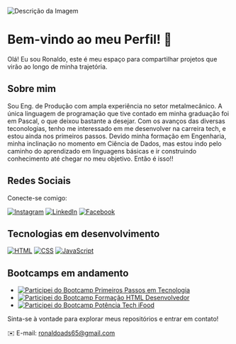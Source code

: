 ![Descrição da Imagem](https://img.freepik.com/vetores-premium/fundo-de-malha-de-linhas-de-particulas-de-tecnologia-abstrata-modelo-de-web-de-fundo-de-banner-de-design-grafico-abstrato-de-vetor_181182-33379.jpg?w=900)

# Bem-vindo ao meu Perfil! 👋

Olá! Eu sou Ronaldo, este é meu espaço para compartilhar projetos que virão ao longo de minha trajetória.

## Sobre mim

Sou Eng. de Produção com ampla experiência no setor metalmecânico. A única linguagem de programação que tive contado em minha graduação foi em Pascal, o que deixou
bastante a desejar. Com os avanços das diversas teconologias, tenho me interessado em me desenvolver na carreira tech, e estou ainda nos primeiros passos. Devido minha formação
em Engenharia, minha inclinação no momento em Ciência de Dados, mas estou indo pelo caminho do aprendizado em linguagens básicas e ir construindo conhecimento até chegar no meu 
objetivo. Então é isso!!

## Redes Sociais

Conecte-se comigo:

[![Instagram](https://img.shields.io/badge/Instagram-Follow-blue?style=for-the-badge&logo=instagram)](https://www.instagram.com/seu_usuario_instagram/)
[![LinkedIn](https://img.shields.io/badge/LinkedIn-Connect-blue?style=for-the-badge&logo=linkedin)](https://www.linkedin.com/in/seu_perfil_linkedin/)
[![Facebook](https://img.shields.io/badge/Facebook-Like-blue?style=for-the-badge&logo=facebook)](https://www.facebook.com/seu_perfil_facebook/)

## Tecnologias em desenvolvimento

[![HTML](https://img.shields.io/badge/HTML-Code-orange?style=for-the-badge&logo=html5)](link_para_html)
[![CSS](https://img.shields.io/badge/CSS-Code-blue?style=for-the-badge&logo=css3)](link_para_css)
[![JavaScript](https://img.shields.io/badge/JavaScript-Code-yellow?style=for-the-badge&logo=javascript)](link_para_js)

## Bootcamps em andamento
- [![Participei do Bootcamp Primeiros Passos em Tecnologia](https://img.shields.io/badge/Bootcamp%20Primeiros%20Passos%20em%20Tecnologia-Concluindo-9cf?style=for-the-badge)](link_para_o_bootcamp_primeiros_passos)
- [![Participei do Bootcamp Formação HTML Desenvolvedor](https://img.shields.io/badge/Bootcamp%20Formação%20HTML%20Desenvolvedor-Concluindo-9cf?style=for-the-badge)](link_para_o_bootcamp_primeiros_passos)
- [![Participei do Bootcamp Potência Tech iFood](https://img.shields.io/badge/Bootcamp%20Potência%20Tech%20iFood-Concluindo-9cf?style=for-the-badge)](link_para_o_bootcamp_ifood)

Sinta-se à vontade para explorar meus repositórios e entrar em contato!

✉️ E-mail: ronaldoads65@gmail.com
